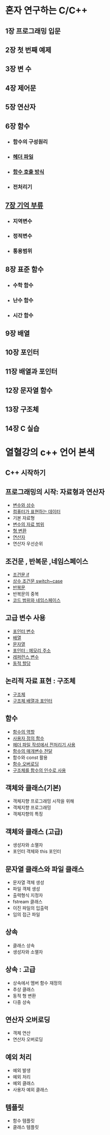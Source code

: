 # 혼자 연구하는 C/C++

## 1장 프로그래밍 입문

## 2장 첫 번째 예제

## 3장 변 수

## 4장 제어문

## 5장 연산자

## 6장 함수

- ###  함수의 구성원리
- ### [헤더 파일](alone/chapter6/6-2)
- ### [함수 호출 방식](alone/chapter6/6-3)
- ### 전처리기
## [7장 기억 부류](alone/chapter7/기억부류.md)
- ### 지역변수
- ### 정적변수
- ### 통용범위

## 8장 표준 함수
- ### 수학 함수
- ### 난수 함수
- ### 시간 함수 
## 9장 배열

## 10장 포인터

## 11장 배열과 포인터

## 12장 문자열 함수

## 13장 구조체

## 14장 C 실습

# 열혈강의 c++ 언어 본색

## C++ 시작하기

## 프로그래밍의 시작: 자료형과 연산자
- [변수와 상수](ardent/chapter2/2-1)
- [컴퓨터가 표현하는 데이터](ardent/chapter2/2-2)
- 기본 자료형
- [변수의 자료 범위](ardent/chapter2/2-4/2-4.cpp)
- [형 변환](ardent/chapter2/2-5/2_5.cpp)
- [연산자](ardent/chapter2/2-6)
- 연산자 우선순위

## 조건문 , 반복문 ,네임스페이스
- [조건문 if](ardent/chapter3/3-1)
- [상수 조건문 switch~case](ardent/chapter3/3-2)
- [반복문](ardent/chapter3/3-3)
- 반복문의 중복
- [코드 범위와 네임스페이스](ardent/chapter3/3-5)

## 고급 변수 사용
- [포인터 변수](ardent/chapter4/4-1/포인터변수.md)
- [배열](ardent/chapter4/4-2)
- [문자열](ardent/chapter4/4-3)
- [포인터 : 메모리 주소](ardent/chapter4/4-4)
- [레퍼런스 변수](ardent/chapter4/4-5/레퍼런스변수.md)
- [동적 할당](ardent/chapter4/4-6/동적할당.md)

## 논리적 자료 표현 : 구조체
- [구조체](ardent/chapter5/5-1)
- [구조체 배열과 포인터](ardent/chapter5/5-2)

## 함수
- [함수의 역할](ardent/chapter6/6-1)
- [사용자 정의 함수](ardent/chapter6/6-2)
- [헤더 파일 작성에서 전처리기 사용](ardent/chapter6/6-3)
- [함수의 매개변수 전달](ardent/chapter6/6-4)
- 함수와 const 활용
- [함수 오버로딩](ardent/chapter6/6-6)
- [구조체를 함수의 인수로 사용](ardent/chapter6/6-7)

## 객체와 클래스(기본)
- 객체지향 프로그래밍 시작을 위해
- 객체지향 프로그래밍
- 객체지향의 특징

## 객체와 클래스 (고급)
- 생성자와 소멸자
- 포인터 객체와 this 포인터

## 문자열 클래스와 파일 클래스
- 문자열 객체 생성
- 파일 객체 생성
- 출력형식 지정자
- fstream 클래스
- 이진 파일의 입출력
- 임의 접근 파일

## 상속
- 클래스 상속
- 생성자와 소멸자

## 상속 : 고급
- 상속에서 멤버 함수 재정의
- 추상 클래스
- 동적 형 변환
- 다중 상속

## 연산자 오버로딩
- 객체 연산
- 연산자 오버로딩

## 예외 처리
- 예외 발생
- 예외 처리
- 예외 클래스
- 사용자 예외 클래스

## 템플릿
- 함수 템플릿
- 클래스 템플릿